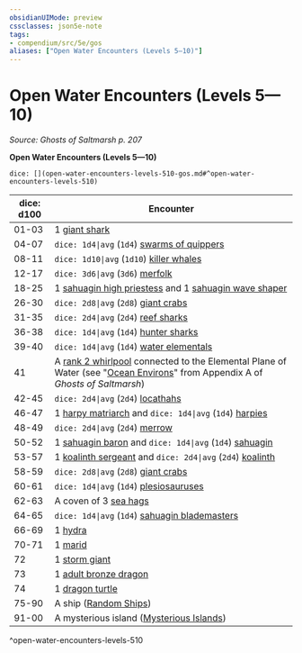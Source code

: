 ```yaml
---
obsidianUIMode: preview
cssclasses: json5e-note
tags:
- compendium/src/5e/gos
aliases: ["Open Water Encounters (Levels 5—10)"]
---
```

# Open Water Encounters (Levels 5—10)
*Source: Ghosts of Saltmarsh p. 207* 

**Open Water Encounters (Levels 5—10)**

`dice: [](open-water-encounters-levels-510-gos.md#^open-water-encounters-levels-510)`

| dice: d100 | Encounter |
|------------|-----------|
| 01-03 | 1 [giant shark](compendium/bestiary/beast/giant-shark.md) |
| 04-07 | `dice: 1d4\|avg` (`1d4`) [swarms of quippers](compendium/bestiary/beast/swarm-of-quippers.md) |
| 08-11 | `dice: 1d10\|avg` (`1d10`) [killer whales](compendium/bestiary/beast/killer-whale.md) |
| 12-17 | `dice: 3d6\|avg` (`3d6`) [merfolk](compendium/bestiary/humanoid/merfolk.md) |
| 18-25 | 1 [sahuagin high priestess](compendium/bestiary/humanoid/sahuagin-high-priestess-gos.md) and 1 [sahuagin wave shaper](compendium/bestiary/humanoid/sahuagin-wave-shaper-gos.md) |
| 26-30 | `dice: 2d8\|avg` (`2d8`) [giant crabs](compendium/bestiary/beast/giant-crab.md) |
| 31-35 | `dice: 2d4\|avg` (`2d4`) [reef sharks](compendium/bestiary/beast/reef-shark.md) |
| 36-38 | `dice: 1d4\|avg` (`1d4`) [hunter sharks](compendium/bestiary/beast/hunter-shark.md) |
| 39-40 | `dice: 1d4\|avg` (`1d4`) [water elementals](compendium/bestiary/elemental/water-elemental.md) |
| 41 | A [rank 2 whirlpool](compendium/tables/whirlpools-whirlpool-rank-gos.md) connected to the Elemental Plane of Water (see "[Ocean Environs](/compendium/rules/variant-rules/ocean-environs-gos.md)" from Appendix A of *Ghosts of Saltmarsh*) |
| 42-45 | `dice: 2d4\|avg` (`2d4`) [locathahs](compendium/bestiary/humanoid/locathah-gos.md) |
| 46-47 | 1 [harpy matriarch](compendium/bestiary/monstrosity/harpy-matriarch-gos.md) and `dice: 1d4\|avg` (`1d4`) [harpies](compendium/bestiary/monstrosity/harpy.md) |
| 48-49 | `dice: 2d4\|avg` (`2d4`) [merrow](compendium/bestiary/monstrosity/merrow.md) |
| 50-52 | 1 [sahuagin baron](compendium/bestiary/humanoid/sahuagin-baron.md) and `dice: 1d4\|avg` (`1d4`) [sahuagin](compendium/bestiary/humanoid/sahuagin.md) |
| 53-57 | 1 [koalinth sergeant](compendium/bestiary/humanoid/koalinth-sergeant-gos.md) and `dice: 2d4\|avg` (`2d4`) [koalinth](compendium/bestiary/humanoid/koalinth-gos.md) |
| 58-59 | `dice: 2d8\|avg` (`2d8`) [giant crabs](compendium/bestiary/beast/giant-crab.md) |
| 60-61 | `dice: 1d4\|avg` (`1d4`) [plesiosauruses](compendium/bestiary/beast/plesiosaurus.md) |
| 62-63 | A coven of 3 [sea hags](compendium/bestiary/fey/sea-hag.md) |
| 64-65 | `dice: 1d4\|avg` (`1d4`) [sahuagin blademasters](compendium/bestiary/humanoid/sahuagin-blademaster-gos.md) |
| 66-69 | 1 [hydra](compendium/bestiary/monstrosity/hydra.md) |
| 70-71 | 1 [marid](compendium/bestiary/elemental/marid.md) |
| 72 | 1 [storm giant](compendium/bestiary/giant/storm-giant.md) |
| 73 | 1 [adult bronze dragon](compendium/bestiary/dragon/adult-bronze-dragon.md) |
| 74 | 1 [dragon turtle](compendium/bestiary/dragon/dragon-turtle.md) |
| 75-90 | A ship ([Random Ships](/compendium/rules/variant-rules/random-ships-gos.md)) |
| 91-00 | A mysterious island ([Mysterious Islands](/compendium/rules/variant-rules/mysterious-islands-gos.md)) |
^open-water-encounters-levels-510